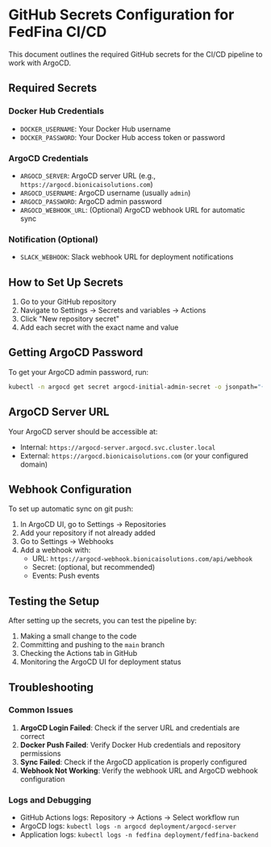 # GitHub Secrets Configuration for FedFina CI/CD

This document outlines the required GitHub secrets for the CI/CD pipeline to work with ArgoCD.

## Required Secrets

### Docker Hub Credentials
- `DOCKER_USERNAME`: Your Docker Hub username
- `DOCKER_PASSWORD`: Your Docker Hub access token or password

### ArgoCD Credentials
- `ARGOCD_SERVER`: ArgoCD server URL (e.g., `https://argocd.bionicaisolutions.com`)
- `ARGOCD_USERNAME`: ArgoCD username (usually `admin`)
- `ARGOCD_PASSWORD`: ArgoCD admin password
- `ARGOCD_WEBHOOK_URL`: (Optional) ArgoCD webhook URL for automatic sync

### Notification (Optional)
- `SLACK_WEBHOOK`: Slack webhook URL for deployment notifications

## How to Set Up Secrets

1. Go to your GitHub repository
2. Navigate to Settings → Secrets and variables → Actions
3. Click "New repository secret"
4. Add each secret with the exact name and value

## Getting ArgoCD Password

To get your ArgoCD admin password, run:

```bash
kubectl -n argocd get secret argocd-initial-admin-secret -o jsonpath="{.data.password}" | base64 -d
```

## ArgoCD Server URL

Your ArgoCD server should be accessible at:
- Internal: `https://argocd-server.argocd.svc.cluster.local`
- External: `https://argocd.bionicaisolutions.com` (or your configured domain)

## Webhook Configuration

To set up automatic sync on git push:

1. In ArgoCD UI, go to Settings → Repositories
2. Add your repository if not already added
3. Go to Settings → Webhooks
4. Add a webhook with:
   - URL: `https://argocd-webhook.bionicaisolutions.com/api/webhook`
   - Secret: (optional, but recommended)
   - Events: Push events

## Testing the Setup

After setting up the secrets, you can test the pipeline by:

1. Making a small change to the code
2. Committing and pushing to the `main` branch
3. Checking the Actions tab in GitHub
4. Monitoring the ArgoCD UI for deployment status

## Troubleshooting

### Common Issues

1. **ArgoCD Login Failed**: Check if the server URL and credentials are correct
2. **Docker Push Failed**: Verify Docker Hub credentials and repository permissions
3. **Sync Failed**: Check if the ArgoCD application is properly configured
4. **Webhook Not Working**: Verify the webhook URL and ArgoCD webhook configuration

### Logs and Debugging

- GitHub Actions logs: Repository → Actions → Select workflow run
- ArgoCD logs: `kubectl logs -n argocd deployment/argocd-server`
- Application logs: `kubectl logs -n fedfina deployment/fedfina-backend`
